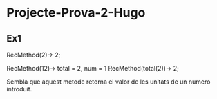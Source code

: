 # Projecte-Prova-2-Hugo

## Ex1

RecMethod(2)-> 2;

RecMethod(12)-> total = 2, num = 1
							RecMethod(total(2))-> 2;

Sembla que aquest metode retorna el valor de les unitats de un numero introduit.


